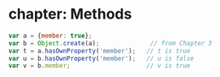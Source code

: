 chapter: Methods
==================
```javascript
var a = {member: true};
var b = Object.create(a);              // from Chapter 3
var t = a.hasOwnProperty('member');   // t is true
var u = b.hasOwnProperty('member');   // u is false
var v = b.member;                     // v is true
    
```